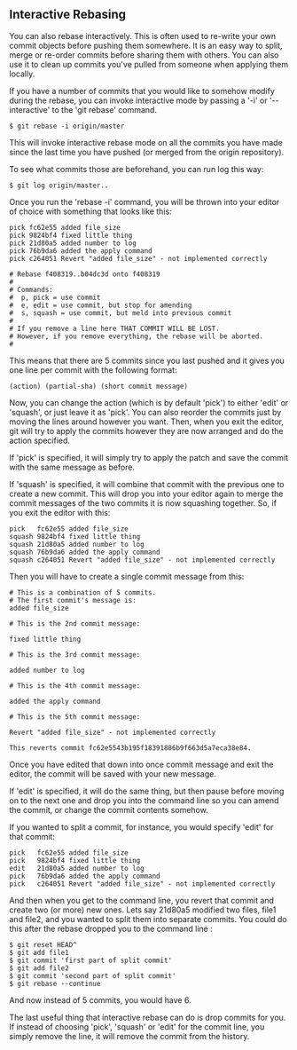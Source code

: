 ## Interactive Rebasing ##

You can also rebase interactively.  This is often used to re-write your
own commit objects before pushing them somewhere.  It is an easy way to
split, merge or re-order commits before sharing them with others.  You
can also use it to clean up commits you've pulled from someone when
applying them locally.

If you have a number of commits that you would like to somehow modify
during the rebase, you can invoke interactive mode by passing a '-i' or
'--interactive' to the 'git rebase' command.

	$ git rebase -i origin/master
	
This will invoke interactive rebase mode on all the commits you have made
since the last time you have pushed (or merged from the origin repository).

To see what commits those are beforehand, you can run log this way:
	
	$ git log origin/master..
	
Once you run the 'rebase -i' command, you will be thrown into your editor
of choice with something that looks like this:

	pick fc62e55 added file_size
	pick 9824bf4 fixed little thing
	pick 21d80a5 added number to log
	pick 76b9da6 added the apply command
	pick c264051 Revert "added file_size" - not implemented correctly

	# Rebase f408319..b04dc3d onto f408319
	#
	# Commands:
	#  p, pick = use commit
	#  e, edit = use commit, but stop for amending
	#  s, squash = use commit, but meld into previous commit
	#
	# If you remove a line here THAT COMMIT WILL BE LOST.
	# However, if you remove everything, the rebase will be aborted.
	#

This means that there are 5 commits since you last pushed and it gives you 
one line per commit with the following format:

	(action) (partial-sha) (short commit message)
	
Now, you can change the action (which is by default 'pick') to either 'edit'
or 'squash', or just leave it as 'pick'.  You can also reorder the commits
just by moving the lines around however you want.  Then, when you exit the 
editor, git will try to apply the commits however they are now arranged and
do the action specified. 

If 'pick' is specified, it will simply try to apply the patch and save the 
commit with the same message as before.

If 'squash' is specified, it will combine that commit with the previous one
to create a new commit.  This will drop you into your editor again to merge
the commit messages of the two commits it is now squashing together.  So, 
if you exit the editor with this:

	pick   fc62e55 added file_size
	squash 9824bf4 fixed little thing
	squash 21d80a5 added number to log
	squash 76b9da6 added the apply command
	squash c264051 Revert "added file_size" - not implemented correctly

Then you will have to create a single commit message from this:

	# This is a combination of 5 commits.
	# The first commit's message is:
	added file_size

	# This is the 2nd commit message:

	fixed little thing

	# This is the 3rd commit message:

	added number to log

	# This is the 4th commit message:

	added the apply command

	# This is the 5th commit message:

	Revert "added file_size" - not implemented correctly

	This reverts commit fc62e5543b195f18391886b9f663d5a7eca38e84.

Once you have edited that down into once commit message and exit the editor,
the commit will be saved with your new message.

If 'edit' is specified, it will do the same thing, but then pause before 
moving on to the next one and drop you into the command line so you can 
amend the commit, or change the commit contents somehow.

If you wanted to split a commit, for instance, you would specify 'edit' for
that commit:

	pick   fc62e55 added file_size
	pick   9824bf4 fixed little thing
	edit   21d80a5 added number to log
	pick   76b9da6 added the apply command
	pick   c264051 Revert "added file_size" - not implemented correctly

And then when you get to the command line, you revert that commit and create
two (or more) new ones.  Lets say 21d80a5 modified two files, file1 and file2,
and you wanted to split them into separate commits.  You could do this after
the rebase dropped you to the command line :

	$ git reset HEAD^
	$ git add file1
	$ git commit 'first part of split commit'
	$ git add file2
	$ git commit 'second part of split commit'
	$ git rebase --continue
	
And now instead of 5 commits, you would have 6.

The last useful thing that interactive rebase can do is drop commits for you.
If instead of choosing 'pick', 'squash' or 'edit' for the commit line, you 
simply remove the line, it will remove the commit from the history.
